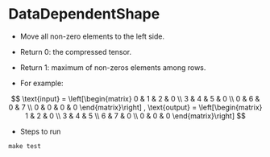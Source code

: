 # DataDependentShape

+ Move all non-zero elements to the left side.

+ Return 0: the compressed tensor.

+ Return 1: maximum of non-zeros elements among rows.

+ For example:

$$
\text{input} =
\left[\begin{matrix}
    0 & 1 & 2 & 0 \\ 3 & 4 & 5 & 0 \\ 0 & 6 & 0 & 7 \\ 0 & 0 & 0 & 0
\end{matrix}\right]
,
\text{output} =
\left[\begin{matrix}
    1 & 2 & 0 \\ 3 & 4 & 5 \\ 6 & 7 & 0 \\ 0 & 0 & 0
\end{matrix}\right]
$$

+ Steps to run

```shell
make test
```
